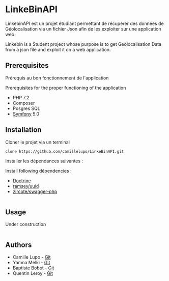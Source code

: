 # LinkeBinAPI

LinkebinAPI est un projet étudiant permettant de récupérer des données
de Géolocalisation via un fichier Json afin de les exploiter sur une application web.

Linkebin is a Student project whose purpose is to get Geolocalisation Data from a json file and exploit it on a web application.

## Prerequisites

Prérequis au bon fonctionnement de  l'application

Prerequisites for the proper functioning of the application

* PHP 7.2
* Composer
* Posgres SQL
* [Symfony](https://symfony.com/) 5.0

## Installation

Cloner le projet via un terminal

```bash
clone https://github.com/camillelupo/LinkeBinAPI.git
```

Installer les dépendances suivantes :

Install following dépendencies :
* [Doctrine](https://symfony.com/doc/current/doctrine.html)
* [ramsey/uuid](https://github.com/ramsey/uuid)
* [zircote/swagger-php](https://github.com/zircote/swagger-php)

```bash

```

## Usage

Under construction
```PHP
```

## Authors

* Camille Lupo - [Git]()
* Yamna Melki - [Git]()
* Baptiste Bobot - [Git]()
* Quentin Leroy  - [Git]()